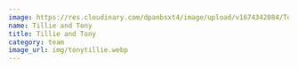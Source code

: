 ```yaml
---
image: https://res.cloudinary.com/dpanbsxt4/image/upload/v1674342084/Tonys/thethe_jido_hx4ctf.webp
name: Tillie and Tony
title: Tillie and Tony
category: team
image_url: img/tonytillie.webp
---
```

